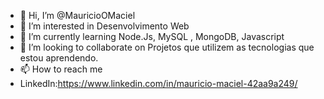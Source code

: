 - 👋 Hi, I’m @MauricioOMaciel
- 👀 I’m interested in  Desenvolvimento Web
- 🌱 I’m currently learning  Node.Js,  MySQL , MongoDB, Javascript
- 💞️ I’m looking to collaborate on Projetos que utilizem as tecnologias que estou aprendendo.
- 📫 How to reach me 
- LinkedIn:https://www.linkedin.com/in/mauricio-maciel-42aa9a249/

<!---
MauricioOMaciel/MauricioOMaciel is a ✨ special ✨ repository because its `README.md` (this file) appears on your GitHub profile.
You can click the Preview link to take a look at your changes.
--->
